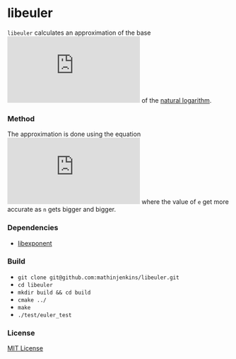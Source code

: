 # libeuler

`libeuler` calculates an approximation of the base ![](http://www.sciweavers.org/tex2img.php?eq=e&bc=White&fc=Black&im=jpg&fs=12&ff=arev&edit=0) of the [natural logarithm](https://en.wikipedia.org/wiki/Natural_logarithm).

### Method
The approximation is done using the equation ![](http://www.sciweavers.org/tex2img.php?eq=%20%281%20%2B%20%20%5Cfrac%7B1%7D%7Bn%7D%20%29%5E%7Bn%7D%20&bc=White&fc=Black&im=jpg&fs=12&ff=arev&edit=0) where the value of `e` get more accurate as `n` gets bigger and bigger.

### Dependencies
* [libexponent](https://github.com/mathinjenkins/libexponent)
### Build
* `git clone git@github.com:mathinjenkins/libeuler.git`
* `cd libeuler`
* `mkdir build && cd build`
* `cmake ../`
* `make`
* `./test/euler_test`

### License
[MIT License](https://github.com/mathinjenkins/libexponent/blob/master/LICENSE)
